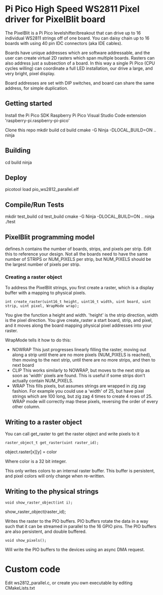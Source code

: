 # Pi Pico High Speed WS2811 Pixel driver for PixelBlit board

The PixelBlit is a Pi Pico levelshifter/breakout that can drive up to 16 individual WS2811 strings off of one board. You can daisy chain up to 16 boards with using 40 pin IDC connectors (aka IDE cables).

Boards have unique addresses which are software addressable, and the user can create virtual 2D rasters which span multiple boards. Rasters can also address just a subsection of a board. In this way a single Pi Pico (CPU cycles willing) can coordinate a full LED installation, our drive a large, and very bright, pixel display.

Board addresses are set with DIP switches, and board can share the same address, for simple duplication.

## Getting started

Install the Pi Pico SDK
Raspberry Pi Pico Visual Studio Code extension 'raspberry-pi.raspberry-pi-pico'

Clone this repo
mkdir build
cd build
cmake -G Ninja -DLOCAL_BUILD=ON ..
ninja

## Building

cd build
ninja

## Deploy

picotool load pio_ws2812_parallel.elf

## Compile/Run Tests

mkdir test_build
cd test_build
cmake -G Ninja -DLOCAL_BUILD=ON ..
ninja
./test

## PixelBlit programming model

defines.h contains the number of boards, strips, and pixels per strip. Edit this to reference your design. Not all the boards need to have the same number of STRIPS or NUM_PIXELS per strip, but NUM_PIXELS should be the largest number of pixels per strip.

### Creating a raster object

To address the PixelBlit strings, you first create a raster, which is a display buffer with a mapping to physical pixels.

`int create_raster(uint16_t height, uint16_t width, uint board, uint strip, uint pixel, WrapMode wrap);  `

You give the function a height and width. 'height' is the strip direction, width is the pixel direction. You give create_raster a start board, strip, and pixel, and it moves along the board mapping physical pixel addresses into your raster.

WrapMode tells it how to do this:

-   NOWRAP This just progresses linearly filling the raster, moving out along a strip until
    there are no more pixels (NUM_PIXELS is reached), then moving to the next strip, until there are no more strips, and then to next board
-   CLIP This works similarly to NOWRAP, but moves to the next strip as soon as 'width' pixels are found. This is useful if some strips don't actually contain NUM_PIXELS.
-   WRAP This fills pixels, but assumes strings are wrapped in zig zag fashion. For example you could use a 'width' of 25, but have pixel strings which are 100 long, but zig zag 4 times to create 4 rows of 25. WRAP mode will correctly map these pixels, reversing the order of every other column.

## Writing to a raster object

You can call get_raster to get the raster object and write pixels to it

`raster_object_t get_raster(uint raster_id);`

object.raster[x][y] = color

Where color is a 32 bit integer.

This only writes colors to an internal raster buffer. This buffer is persistent, and pixel colors will only change when re-written.

## Writing to the physical strings

`void show_raster_object(int i);`

show_raster_object(raster_id);

Writes the raster to the PIO buffers. PIO buffers rotate the data in a way such that it can be streamed in parallel to the 16 GPIO pins. The PIO buffers are also persistent, and double buffered.

`void show_pixels();`

Will write the PIO buffers to the devices using an async DMA request.

# Custom code

Edit ws2812_parallel.c, or create you own executable by editing CMakeLists.txt
